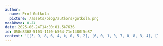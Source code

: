 ```yaml
---
author:
  name: Prof Gotkola
  picture: /assets/blog/authors/gotkola.png
maskRate: 0.31
date: 2025-06-24T14:00:01.587636
id: 858e8368-5103-11f0-b564-71e1480f5e87
content: '[[3, 9, 8, 6, 4, 0, 0, 5, 2], [6, 0, 1, 0, 7, 0, 8, 3, 4], [7, 2, 4, 5, 8, 3, 1, 0, 0], [8, 1, 9, 0, 2, 6, 3, 0, 5], [0, 3, 0, 0, 1, 5, 0, 8, 0], [0, 7, 2, 4, 0, 8, 6, 1, 9], [1, 6, 5, 3, 9, 2, 4, 0, 8], [0, 0, 7, 0, 0, 4, 5, 2, 0], [2, 4, 0, 8, 0, 7, 9, 0, 1]]'
---
```

